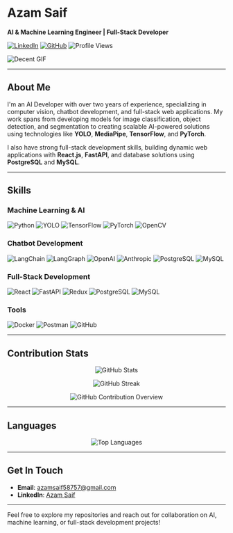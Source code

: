 # **Azam Saif**

**AI & Machine Learning Engineer | Full-Stack Developer**

[![LinkedIn](https://img.shields.io/badge/LinkedIn-Profile-blue)](your-linkedin-url) [![GitHub](https://img.shields.io/badge/GitHub-Profile-black)](your-github-url) ![Profile Views](https://komarev.com/ghpvc/?username=AzamSaif58757&style=flat-square)

![Decent GIF](https://media.giphy.com/media/3o7bu3XyDLpFzex9gI/giphy.gif)


---

## **About Me**

I'm an AI Developer with over two years of experience, specializing in computer vision, chatbot development, and full-stack web applications. My work spans from developing models for image classification, object detection, and segmentation to creating scalable AI-powered solutions using technologies like **YOLO**, **MediaPipe**, **TensorFlow**, and **PyTorch**.

I also have strong full-stack development skills, building dynamic web applications with **React.js**, **FastAPI**, and database solutions using **PostgreSQL** and **MySQL**.

---

## **Skills**

### **Machine Learning & AI**

![Python](https://img.shields.io/badge/Python-FFD43B?style=for-the-badge&logo=python&logoColor=blue)
![YOLO](https://img.shields.io/badge/YOLO-00FFFF?style=for-the-badge)
![TensorFlow](https://img.shields.io/badge/TensorFlow-FF6F00?style=for-the-badge&logo=tensorflow&logoColor=white)
![PyTorch](https://img.shields.io/badge/PyTorch-EE4C2C?style=for-the-badge&logo=pytorch&logoColor=white)
![OpenCV](https://img.shields.io/badge/OpenCV-5C3EE8?style=for-the-badge&logo=opencv&logoColor=white)

### **Chatbot Development**

![LangChain](https://img.shields.io/badge/LangChain-4EA94B?style=for-the-badge)
![LangGraph](https://img.shields.io/badge/LangGraph-FFD700?style=for-the-badge)
![OpenAI](https://img.shields.io/badge/OpenAI-412991?style=for-the-badge&logo=openai&logoColor=white)
![Anthropic](https://img.shields.io/badge/Anthropic-FF4500?style=for-the-badge)
![PostgreSQL](https://img.shields.io/badge/PostgreSQL-316192?style=for-the-badge&logo=postgresql&logoColor=white)
![MySQL](https://img.shields.io/badge/MySQL-4479A1?style=for-the-badge&logo=mysql&logoColor=white)

### **Full-Stack Development**

![React](https://img.shields.io/badge/React-20232A?style=for-the-badge&logo=react&logoColor=61DAFB)
![FastAPI](https://img.shields.io/badge/FastAPI-009688?style=for-the-badge&logo=fastapi&logoColor=white)
![Redux](https://img.shields.io/badge/Redux-764ABC?style=for-the-badge&logo=redux&logoColor=white)
![PostgreSQL](https://img.shields.io/badge/PostgreSQL-316192?style=for-the-badge&logo=postgresql&logoColor=white)
![MySQL](https://img.shields.io/badge/MySQL-4479A1?style=for-the-badge&logo=mysql&logoColor=white)

### **Tools**

![Docker](https://img.shields.io/badge/Docker-2496ED?style=for-the-badge&logo=docker&logoColor=white)
![Postman](https://img.shields.io/badge/Postman-FF6C37?style=for-the-badge&logo=postman&logoColor=white)
![GitHub](https://img.shields.io/badge/GitHub-181717?style=for-the-badge&logo=github&logoColor=white)

---

## **Contribution Stats**

<p align="center">
  <img src="https://github-readme-stats.vercel.app/api?username=AzamSaif47&show_icons=true&theme=default&count_private=true" alt="GitHub Stats" />
</p>

<p align="center">
  <img src="https://github-readme-streak-stats.herokuapp.com/?user=AzamSaif47&theme=default" alt="GitHub Streak" />
</p>

<p align="center">
  <img src="https://github-profile-summary-cards.vercel.app/api/cards/profile-details?username=AzamSaif47&theme=default" alt="GitHub Contribution Overview" />
</p>

---

## **Languages**

<p align="center">
  <img src="https://github-readme-stats.vercel.app/api/top-langs/?username=AzamSaif47&layout=compact&theme=default" alt="Top Languages" />
</p>

---

## **Get In Touch**

- **Email**: azamsaif58757@gmail.com
- **LinkedIn**: [Azam Saif](your-linkedin-url)

---

Feel free to explore my repositories and reach out for collaboration on AI, machine learning, or full-stack development projects!
